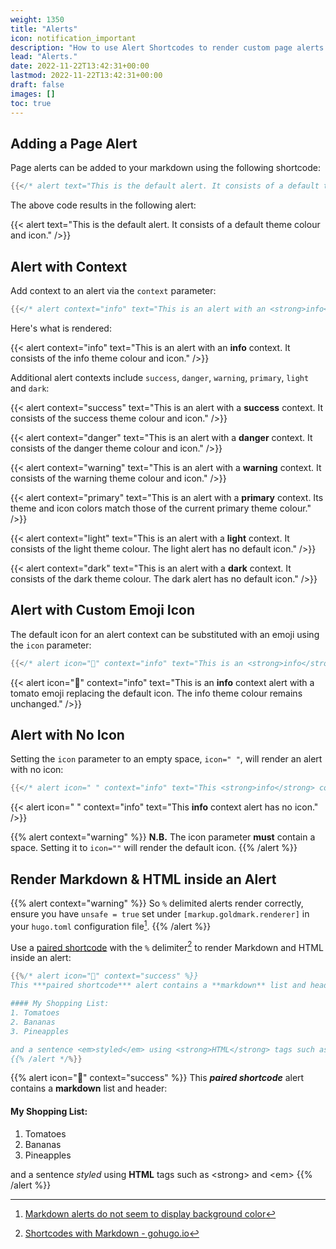 ```yaml
---
weight: 1350
title: "Alerts"
icon: notification_important
description: "How to use Alert Shortcodes to render custom page alerts in markdown."
lead: "Alerts."
date: 2022-11-22T13:42:31+00:00
lastmod: 2022-11-22T13:42:31+00:00
draft: false
images: []
toc: true
---
```


## Adding a Page Alert

Page alerts can be added to your markdown using the following shortcode:

```go
{{</* alert text="This is the default alert. It consists of a default theme colour and icon." /*/>}}
```

The above code results in the following alert:

{{< alert text="This is the default alert. It consists of a default theme colour and icon." />}}

## Alert with Context

Add context to an alert via the `context` parameter:

```go
{{</* alert context="info" text="This is an alert with an <strong>info</strong> context. It consists of the info theme colour and icon." /*/>}}
```

Here's what is rendered:

{{< alert context="info" text="This is an alert with an <strong>info</strong> context. It consists of the info theme colour and icon." />}}

Additional alert contexts include `success`, `danger`, `warning`, `primary`, `light` and `dark`:

{{< alert context="success" text="This is an alert with a <strong>success</strong> context. It consists of the success theme colour and icon." />}}

{{< alert context="danger" text="This is an alert with a <strong>danger</strong> context. It consists of the danger theme colour and icon." />}}

{{< alert context="warning" text="This is an alert with a <strong>warning</strong> context. It consists of the warning theme colour and icon." />}}

{{< alert context="primary" text="This is an alert with a <strong>primary</strong> context. Its theme and icon colors match those of the current primary theme colour." />}}

{{< alert context="light" text="This is an alert with a <strong>light</strong> context. It consists of the light theme colour. The light alert has no default icon." />}}

{{< alert context="dark" text="This is an alert with a <strong>dark</strong> context. It consists of the dark theme colour. The dark alert has no default icon." />}}

## Alert with Custom Emoji Icon

The default icon for an alert context can be substituted with an emoji using the `icon` parameter:

```go
{{</* alert icon="🍅" context="info" text="This is an <strong>info</strong> context alert with a tomato emoji replacing the default icon. The info theme colour remains unchanged." /*/>}}
```

{{< alert icon="🍅" context="info" text="This is an <strong>info</strong> context alert with a tomato emoji replacing the default icon. The info theme colour remains unchanged." />}}

## Alert with No Icon

Setting the `icon` parameter to an empty space, `icon=" "`, will render an alert with no icon:

```go
{{</* alert icon=" " context="info" text="This <strong>info</strong> context alert has no icon." /*/>}}
```

{{< alert icon=" " context="info" text="This <strong>info</strong> context alert has no icon." />}}

{{% alert context="warning" %}}
**N.B.** The icon parameter **must** contain a space. Setting it to `icon=""` will render the default icon.
{{% /alert %}}

## Render Markdown & HTML inside an Alert

{{% alert context="warning" %}}
So `%` delimited alerts render correctly, ensure you have `unsafe = true` set under `[markup.goldmark.renderer]` in your `hugo.toml` configuration file[^1].
{{% /alert %}}

Use a [paired shortcode](https://gohugo.io/content-management/shortcodes/) with the `%` delimiter[^2] to render Markdown and HTML inside an alert:

```go
{{%/* alert icon="🛒" context="success" %}}
This ***paired shortcode*** alert contains a **markdown** list and header:

#### My Shopping List:
1. Tomatoes
2. Bananas
3. Pineapples

and a sentence <em>styled</em> using <strong>HTML</strong> tags such as \<strong\> and \<em\>
{{% /alert */%}}
```

{{% alert icon="🛒" context="success" %}}
This ***paired shortcode*** alert contains a **markdown** list and header:

#### My Shopping List:
1. Tomatoes
2. Bananas
3. Pineapples

and a sentence <em>styled</em> using <strong>HTML</strong> tags such as \<strong\> and \<em\>
{{% /alert %}}

[^1]: [Markdown alerts do not seem to display background color](https://github.com/colinwilson/lotusdocs/issues/49#issuecomment-1701170810)
[^2]: [Shortcodes with Markdown - gohugo.io](https://gohugo.io/content-management/shortcodes/#shortcodes-with-markdown)